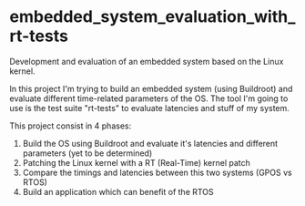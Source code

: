 # embedded_system_evaluation_with_rt-tests
Development and evaluation of an embedded system based on the Linux kernel.

In this project I'm trying to build an embedded system (using Buildroot) and evaluate different time-related parameters of the OS.
The tool I'm going to use is the test suite "rt-tests" to evaluate latencies and stuff of my system. 

This project consist in 4 phases:
  1. Build the OS using Buildroot and evaluate it's latencies and different parameters (yet to be determined)
  2. Patching the Linux kernel with a RT (Real-Time) kernel patch
  3. Compare the timings and latencies between this two systems (GPOS vs RTOS)
  4. Build an application which can benefit of the RTOS
